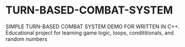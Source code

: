 # TURN-BASED-COMBAT-SYSTEM
SIMPLE TURN-BASED COMBAT SYSTEM DEMO FOR WRITTEN IN C++.  Educational project for learning game logic, loops, condititionals, and random numbers
